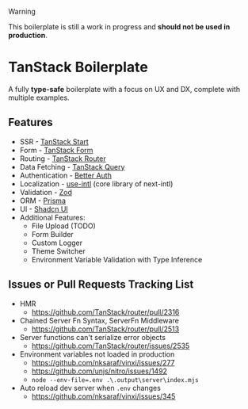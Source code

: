 > [!WARNING]
> This boilerplate is still a work in progress and **should not be used in production**.

# TanStack Boilerplate

A fully **type-safe** boilerplate with a focus on UX and DX, complete with multiple examples.

## Features

- SSR - [TanStack Start](https://tanstack.com/start/latest)
- Form - [TanStack Form](https://tanstack.com/form/latest)
- Routing - [TanStack Router](https://tanstack.com/router/latest)
- Data Fetching - [TanStack Query](https://tanstack.com/query/latest)
- Authentication - [Better Auth](https://www.better-auth.com/)
- Localization - [use-intl](https://github.com/amannn/next-intl/blob/main/packages/use-intl/README.md) (core library of next-intl)
- Validation - [Zod](https://zod.dev/)
- ORM - [Prisma](https://www.prisma.io/)
- UI - [Shadcn UI](https://ui.shadcn.com/)
- Additional Features:
  - File Upload (TODO)
  - Form Builder
  - Custom Logger
  - Theme Switcher
  - Environment Variable Validation with Type Inference

## Issues or Pull Requests Tracking List

- HMR
  - https://github.com/TanStack/router/pull/2316
- Chained Server Fn Syntax, ServerFn Middleware
  - https://github.com/TanStack/router/pull/2513
- Server functions can't serialize error objects
  - https://github.com/TanStack/router/issues/2535
- Environment variables not loaded in production
  - https://github.com/nksaraf/vinxi/issues/277
  - https://github.com/unjs/nitro/issues/1492
  - `node --env-file=.env .\.output\server\index.mjs`
- Auto reload dev server when `.env` changes
  - https://github.com/nksaraf/vinxi/issues/345